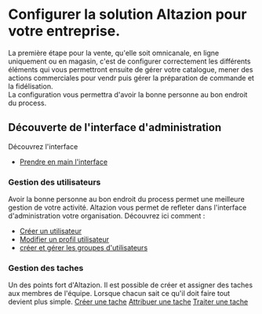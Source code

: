 # Configurer la solution Altazion pour votre entreprise.

La première étape pour la vente, qu'elle soit omnicanale, en ligne uniquement ou en magasin, c'est de configurer correctement les différents éléments qui vous permettront ensuite de gérer votre catalogue, mener des actions commerciales pour vendr puis gérer la préparation de commande et la fidélisation.  
La configuration vous permettra d'avoir la bonne personne au bon endroit du process.

## Découverte de l'interface d'administration

Découvrez l'interface
- [Prendre en main l'interface](https://aide.altazion.com/fr-frv2/configurer/first-step-interface.html)

### Gestion des utilisateurs
Avoir la bonne personne au bon endroit du process permet une meilleure gestion de votre activité. Altazion vous permet de refleter dans l'interface d'administration votre organisation. 
Découvrez ici comment : 
- [Créer un utilisateur](https://aide.altazion.com/fr-frv2/configurer/utilisateurs/creer-compte.html)
- [Modifier un profil utilisateur](https://aide.altazion.com/fr-frv2/configurer/utilisateurs/modifier-profil.html)
- [créer et gérer les groupes d'utilisateurs](https://aide.altazion.com/fr-frv2/gerer/configurer/utilisateurs/add-group.html)

### Gestion des taches
Un des points fort d'Altazion. Il est possible de créer et assigner des taches aux membres de l'équipe. Lorsque chacun sait ce qu'il doit faire tout devient plus simple. 
[Créer une tache](https://aide.altazion.com/fr-frv2/configurer/taches/edit-tasks.html)
[Attribuer une tache](https://aide.altazion.com/fr-frv2/configurer/taches/attribuer-task.html)
[Traiter une tache](https://aide.altazion.com/fr-frv2/configurer/taches/use-tasks.html)

